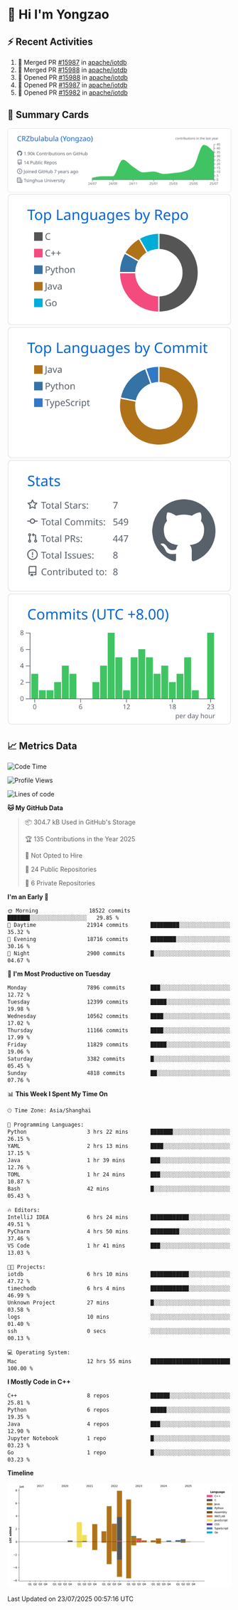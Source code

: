 # 👋 Hi I'm Yongzao

## ⚡ Recent Activities
<!--START_SECTION:activity-->
1. 🎉 Merged PR [#15987](https://github.com/apache/iotdb/pull/15987) in [apache/iotdb](https://github.com/apache/iotdb)
2. 🎉 Merged PR [#15988](https://github.com/apache/iotdb/pull/15988) in [apache/iotdb](https://github.com/apache/iotdb)
3. 💪 Opened PR [#15988](https://github.com/apache/iotdb/pull/15988) in [apache/iotdb](https://github.com/apache/iotdb)
4. 💪 Opened PR [#15987](https://github.com/apache/iotdb/pull/15987) in [apache/iotdb](https://github.com/apache/iotdb)
5. 💪 Opened PR [#15982](https://github.com/apache/iotdb/pull/15982) in [apache/iotdb](https://github.com/apache/iotdb)
<!--END_SECTION:activity-->

## 🎑 Summary Cards

[![](https://raw.githubusercontent.com/CRZbulabula/CRZbulabula/main/profile-summary-card-output/github/0-profile-details.svg)](https://github.com/vn7n24fzkq/github-profile-summary-cards)
[![](https://raw.githubusercontent.com/CRZbulabula/CRZbulabula/main/profile-summary-card-output/github/1-repos-per-language.svg)](https://github.com/vn7n24fzkq/github-profile-summary-cards) [![](https://raw.githubusercontent.com/CRZbulabula/CRZbulabula/main/profile-summary-card-output/github/2-most-commit-language.svg)](https://github.com/vn7n24fzkq/github-profile-summary-cards)
[![](https://raw.githubusercontent.com/CRZbulabula/CRZbulabula/main/profile-summary-card-output/github/3-stats.svg)](https://github.com/vn7n24fzkq/github-profile-summary-cards) [![](https://raw.githubusercontent.com/CRZbulabula/CRZbulabula/main/profile-summary-card-output/github/4-productive-time.svg)](https://github.com/vn7n24fzkq/github-profile-summary-cards)

## 📈 Metrics Data

<!--START_SECTION:waka-->
![Code Time](http://img.shields.io/badge/Code%20Time-1%2C080%20hrs%2051%20mins-blue)

![Profile Views](http://img.shields.io/badge/Profile%20Views-1-blue)

![Lines of code](https://img.shields.io/badge/From%20Hello%20World%20I%27ve%20Written-34.5%20million%20lines%20of%20code-blue)

**🐱 My GitHub Data** 

> 📦 304.7 kB Used in GitHub's Storage 
 > 
> 🏆 135 Contributions in the Year 2025
 > 
> 🚫 Not Opted to Hire
 > 
> 📜 24 Public Repositories 
 > 
> 🔑 6 Private Repositories 
 > 
**I'm an Early 🐤** 

```text
🌞 Morning                18522 commits       ███████░░░░░░░░░░░░░░░░░░   29.85 % 
🌆 Daytime                21914 commits       █████████░░░░░░░░░░░░░░░░   35.32 % 
🌃 Evening                18716 commits       ████████░░░░░░░░░░░░░░░░░   30.16 % 
🌙 Night                  2900 commits        █░░░░░░░░░░░░░░░░░░░░░░░░   04.67 % 
```
📅 **I'm Most Productive on Tuesday** 

```text
Monday                   7896 commits        ███░░░░░░░░░░░░░░░░░░░░░░   12.72 % 
Tuesday                  12399 commits       █████░░░░░░░░░░░░░░░░░░░░   19.98 % 
Wednesday                10562 commits       ████░░░░░░░░░░░░░░░░░░░░░   17.02 % 
Thursday                 11166 commits       ████░░░░░░░░░░░░░░░░░░░░░   17.99 % 
Friday                   11829 commits       █████░░░░░░░░░░░░░░░░░░░░   19.06 % 
Saturday                 3382 commits        █░░░░░░░░░░░░░░░░░░░░░░░░   05.45 % 
Sunday                   4818 commits        ██░░░░░░░░░░░░░░░░░░░░░░░   07.76 % 
```


📊 **This Week I Spent My Time On** 

```text
🕑︎ Time Zone: Asia/Shanghai

💬 Programming Languages: 
Python                   3 hrs 22 mins       ███████░░░░░░░░░░░░░░░░░░   26.15 % 
YAML                     2 hrs 13 mins       ████░░░░░░░░░░░░░░░░░░░░░   17.15 % 
Java                     1 hr 39 mins        ███░░░░░░░░░░░░░░░░░░░░░░   12.76 % 
TOML                     1 hr 24 mins        ███░░░░░░░░░░░░░░░░░░░░░░   10.87 % 
Bash                     42 mins             █░░░░░░░░░░░░░░░░░░░░░░░░   05.43 % 

🔥 Editors: 
IntelliJ IDEA            6 hrs 24 mins       ████████████░░░░░░░░░░░░░   49.51 % 
PyCharm                  4 hrs 50 mins       █████████░░░░░░░░░░░░░░░░   37.46 % 
VS Code                  1 hr 41 mins        ███░░░░░░░░░░░░░░░░░░░░░░   13.03 % 

🐱‍💻 Projects: 
iotdb                    6 hrs 10 mins       ████████████░░░░░░░░░░░░░   47.72 % 
timechodb                6 hrs 4 mins        ████████████░░░░░░░░░░░░░   46.99 % 
Unknown Project          27 mins             █░░░░░░░░░░░░░░░░░░░░░░░░   03.58 % 
logs                     10 mins             ░░░░░░░░░░░░░░░░░░░░░░░░░   01.40 % 
ssh                      0 secs              ░░░░░░░░░░░░░░░░░░░░░░░░░   00.13 % 

💻 Operating System: 
Mac                      12 hrs 55 mins      █████████████████████████   100.00 % 
```

**I Mostly Code in C++** 

```text
C++                      8 repos             ██████░░░░░░░░░░░░░░░░░░░   25.81 % 
Python                   6 repos             █████░░░░░░░░░░░░░░░░░░░░   19.35 % 
Java                     4 repos             ███░░░░░░░░░░░░░░░░░░░░░░   12.90 % 
Jupyter Notebook         1 repo              █░░░░░░░░░░░░░░░░░░░░░░░░   03.23 % 
Go                       1 repo              █░░░░░░░░░░░░░░░░░░░░░░░░   03.23 % 
```



**Timeline**

![Lines of Code chart](https://raw.githubusercontent.com/CRZbulabula/CRZbulabula/main/assets/bar_graph.png)


 Last Updated on 23/07/2025 00:57:16 UTC
<!--END_SECTION:waka-->

